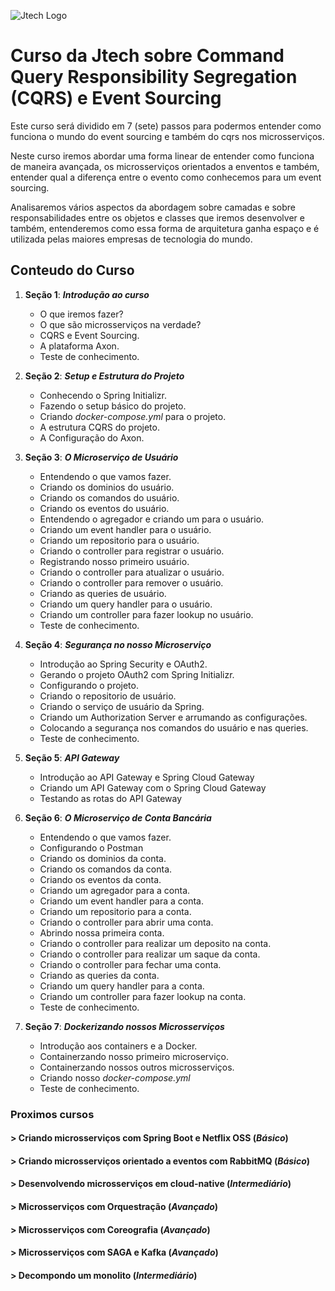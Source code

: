 ![Jtech Logo](http://www.jtech.com.br/wp-content/uploads/2015/06/logo.png)

# Curso da Jtech sobre Command Query Responsibility Segregation (CQRS) e Event Sourcing

Este curso será dividido em 7 (sete) passos para podermos entender como funciona o mundo do event sourcing e também do cqrs nos microsserviços.

Neste curso iremos abordar uma forma linear de entender como funciona de maneira avançada, os microsserviços orientados a enventos e também, entender qual a diferença entre o evento como conhecemos para um event sourcing.

Analisaremos vários aspectos da abordagem sobre camadas e sobre responsabilidades entre os objetos e classes que iremos desenvolver e também, entenderemos como essa forma de arquitetura ganha espaço e é utilizada pelas maiores empresas de tecnologia do mundo.

## Conteudo do Curso

1. **Seção 1**: **_Introdução ao curso_**

    * O que iremos fazer?
    * O que são microsserviços na verdade?
    * CQRS e Event Sourcing.
    * A plataforma Axon.
    * Teste de conhecimento.

2. **Seção 2**: **_Setup e Estrutura do Projeto_**

    * Conhecendo o Spring Initializr.
    * Fazendo o setup básico do projeto.
    * Criando _docker-compose.yml_ para o projeto.
    * A estrutura CQRS do projeto.
    * A Configuração do Axon.

3. **Seção 3**: **_O Microserviço de Usuário_**

    * Entendendo o que vamos fazer.
    * Criando os dominios do usuário.
    * Criando os comandos do usuário.
    * Criando os eventos do usuário.
    * Entendendo o agregador e criando um para o usuário.
    * Criando um event handler para o usuário.
    * Criando um repositorio para o usuário.
    * Criando o controller para registrar o usuário.
    * Registrando nosso primeiro usuário.
    * Criando o controller para atualizar o usuário.
    * Criando o controller para remover o usuário.
    * Criando as queries de usuário.
    * Criando um query handler para o usuário.
    * Criando um controller para fazer lookup no usuário.
    * Teste de conhecimento.

4. **Seção 4**: **_Segurança no nosso Microserviço_**

    * Introdução ao Spring Security e OAuth2.
    * Gerando o projeto OAuth2 com Spring Initializr.
    * Configurando o projeto.
    * Criando o repositorio de usuário.
    * Criando o serviço de usuário da Spring.
    * Criando um Authorization Server e arrumando as configurações.
    * Colocando a segurança nos comandos do usuário e nas queries.
    * Teste de conhecimento.

5. **Seção 5**: **_API Gateway_**

    * Introdução ao API Gateway e Spring Cloud Gateway
    * Criando um API Gateway com o Spring Cloud Gateway
    * Testando as rotas do API Gateway

6. **Seção 6**: **_O Microserviço de Conta Bancária_**

    * Entendendo o que vamos fazer.
    * Configurando o Postman
    * Criando os dominios da conta.
    * Criando os comandos da conta.
    * Criando os eventos da conta.
    * Criando um agregador para a conta.
    * Criando um event handler para a conta.
    * Criando um repositorio para a conta.
    * Criando o controller para abrir uma conta.
    * Abrindo nossa primeira conta.
    * Criando o controller para realizar um deposito na conta.
    * Criando o controller para realizar um saque da conta.
    * Criando o controller para fechar uma conta.
    * Criando as queries da conta.
    * Criando um query handler para a conta.
    * Criando um controller para fazer lookup na conta.
    * Teste de conhecimento.

7. **Seção 7**: **_Dockerizando nossos Microsserviços_**

    * Introdução aos containers e a Docker.
    * Containerzando nosso primeiro microserviço.
    * Containerzando nossos outros microsserviços.
    * Criando nosso _docker-compose.yml_
    * Teste de conhecimento.

### Proximos cursos

#### > Criando microsserviços com Spring Boot e Netflix OSS (_Básico_)

#### > Criando microsserviços orientado a eventos com RabbitMQ (_Básico_)

#### > Desenvolvendo microsserviços em cloud-native (_Intermediário_)

#### > Microsserviços com Orquestração (_Avançado_)

#### > Microsserviços com Coreografia (_Avançado_)

#### > Microsserviços com SAGA e Kafka (_Avançado_)

#### > Decompondo um monolito (_Intermediário_)